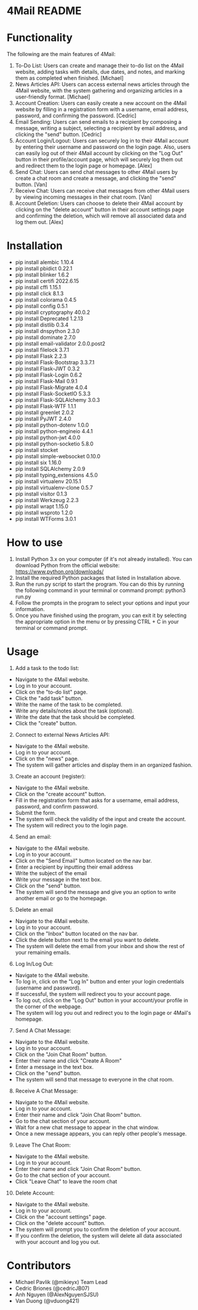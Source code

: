 # 4Mail README

# Functionality

The following are the main features of 4Mail:

1. To-Do List: Users can create and manage their to-do list on the 4Mail website, adding tasks with details, due dates, and notes, and marking them as completed when finished. [Michael]
2. News Articles API: Users can access external news articles through the 4Mail website, with the system gathering and organizing articles in a user-friendly format. [Michael]
3. Account Creation: Users can easily create a new account on the 4Mail website by filling in a registration form with a username, email address, password, and confirming the password. [Cedric]
4. Email Sending: Users can send emails to a recipient by composing a message, writing a subject, selecting a recipient by email address, and clicking the "send" button. [Cedric]
5. Account Login/Logout: Users can securely log in to their 4Mail account by entering their username and password on the login page. Also, users can easily log out of their 4Mail account by clicking on the "Log Out" button in their profile/account page, which will securely log them out and redirect them to the login page or homepage. [Alex]
6. Send Chat: Users can send chat messages to other 4Mail users by create a chat room and create a message, and clicking the "send" button. [Van]
7. Receive Chat: Users can receive chat messages from other 4Mail users by viewing incoming messages in their chat room. [Van]
8. Account Deletion: Users can choose to delete their 4Mail account by clicking on the "delete account" button in their account settings page and confirming the deletion, which will remove all associated data and log them out. [Alex]

# Installation

- pip install alembic           1.10.4
- pip install pbidict           0.22.1
- pip install blinker           1.6.2
- pip install certifi           2022.6.15
- pip install cffi              1.15.1
- pip install click             8.1.3
- pip install colorama          0.4.5
- pip install config            0.5.1
- pip install cryptography      40.0.2
- pip install Deprecated        1.2.13
- pip install distlib           0.3.4
- pip install dnspython         2.3.0
- pip install dominate          2.7.0
- pip install email-validator   2.0.0.post2
- pip install filelock          3.7.1
- pip install Flask             2.2.3
- pip install Flask-Bootstrap   3.3.7.1
- pip install Flask-JWT         0.3.2
- pip install Flask-Login       0.6.2
- pip install Flask-Mail        0.9.1
- pip install Flask-Migrate     4.0.4
- pip install Flask-SocketIO    5.3.3
- pip install Flask-SQLAlchemy  3.0.3
- pip install Flask-WTF         1.1.1
- pip install greenlet          2.0.2
- pip install PyJWT             2.4.0
- pip install python-dotenv     1.0.0
- pip install python-engineio   4.4.1
- pip install python-jwt        4.0.0
- pip install python-socketio   5.8.0
- pip install stocket           
- pip install simple-websocket  0.10.0
- pip install six               1.16.0
- pip install SQLAlchemy        2.0.9
- pip install typing_extensions 4.5.0
- pip install virtualenv        20.15.1
- pip install virtualenv-clone  0.5.7
- pip install visitor           0.1.3
- pip install Werkzeug          2.2.3
- pip install wrapt             1.15.0
- pip install wsproto           1.2.0
- pip install WTForms           3.0.1

# How to use

1. Install Python 3.x on your computer (if it's not already installed). You can download Python from the official website: https://www.python.org/downloads/
2. Install the required Python packages that listed in Installation above.
3. Run the run.py script to start the program. You can do this by running the following command in your terminal or command prompt: python3 run.py
4. Follow the prompts in the program to select your options and input your information.
5. Once you have finished using the program, you can exit it by selecting the appropriate option in the menu or by pressing CTRL + C in your terminal or command prompt.

# Usage

1. Add a task to the todo list:

- Navigate to the 4Mail website.
- Log in to your account.
- Click on the "to-do list" page.
- Click the "add task" button.
- Write the name of the task to be completed.
- Write any details/notes about the task (optional).
- Write the date that the task should be completed.
- Click the "create" button.

2. Connect to external News Articles API:

- Navigate to the 4Mail website.
- Log in to your account.
- Click on the "news" page.
- The system will gather articles and display them in an organized fashion.

3. Create an account (register):

- Navigate to the 4Mail website.
- Click on the "create account" button.
- Fill in the registration form that asks for a username, email address, password, and confirm password.
- Submit the form.
- The system will check the validity of the input and create the account.
- The system will redirect you to the login page.

4. Send an email:

- Navigate to the 4Mail website.
- Log in to your account.
- Click on the "Send Email" button located on the nav bar.
- Enter a recipient by inputting their email address
- Write the subject of the email
- Write your message in the text box.
- Click on the "send" button.
- The system will send the message and give you an option to write another email or go to the homepage.

5. Delete an email
- Navigate to the 4Mail website.
- Log in to your account.
- Click on the "Inbox" button located on the nav bar.
- Click the delete button next to the email you want to delete.
- The system will delete the email from your inbox and show the rest of your remaining emails.

6. Log In/Log Out:

- Navigate to the 4Mail website.
- To log in, click on the "Log In" button and enter your login credentials (username and password).
- If successful, the system will redirect you to your account page.
- To log out, click on the "Log Out" button in your account/your profile in the corner of the webpage.
- The system will log you out and redirect you to the login page or 4Mail's homepage.

7. Send A Chat Message:

- Navigate to the 4Mail website.
- Log in to your account.
- Click on the "Join Chat Room" button.
- Enter their name and click "Create A Room"
- Enter a message in the text box.
- Click on the "send" button.
- The system will send that message to everyone in the chat room.

8. Receive A Chat Message:

- Navigate to the 4Mail website.
- Log in to your account.
- Enter their name and click "Join Chat Room" button.
- Go to the chat section of your account.
- Wait for a new chat message to appear in the chat window.
- Once a new message appears, you can reply other people's message.

9. Leave The Chat Room:

- Navigate to the 4Mail website.
- Log in to your account.
- Enter their name and click "Join Chat Room" button.
- Go to the chat section of your account.
- Click "Leave Chat" to leave the room chat

10. Delete Account:

- Navigate to the 4Mail website.
- Log in to your account.
- Click on the "account settings" page.
- Click on the "delete account" button.
- The system will prompt you to confirm the deletion of your account.
- If you confirm the deletion, the system will delete all data associated with your account and log you out.

# Contributors

- Michael Pavlik (@mikieyx) Team Lead
- Cedric Briones (@cedricJB07)
- Anh Nguyen (@AlexNguyenSJSU)
- Van Duong (@vduong421)
